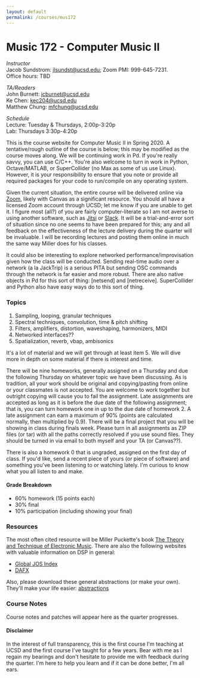 ```yaml
---
layout: default
permalink: /courses/mus172
---
```

# Music 172 - Computer Music II

_Instructor_<br/>
Jacob Sundstrom: jlsundst@ucsd.edu; Zoom PMI: 999-645-7231. <br/>
Office hours: TBD

_TA/Readers_<br/>
John Burnett: jcburnet@ucsd.edu <br/>
Ke Chen: kec204@ucsd.edu <br/>
Matthew Chung: mfchung@ucsd.edu <br/>

_Schedule_<br/>
Lecture: Tuesday & Thursdays, 2:00p-3:20p <br/>
Lab: Thursdays 3:30p-4:20p <br/>

This is the course website for Computer Music II in Spring 2020. A tentative/rough outline of the course is below; this may be modified as the course moves along. We will be continuing work in Pd. If you're really savvy, you can use C/C++. You're also welcome to turn in work in Python, Octave/MATLAB, or SuperCollider (no Max as some of us use Linux). However, it is your responsibility to ensure that you note or provide all required packages for your code to run/compile on any operating system.

Given the current situation, the entire course will be delivered online via [Zoom](ucsd.zoom.us/), likely with Canvas as a significant resource. You should all have a licensed Zoom account through UCSD; let me know if you are unable to get it. I figure most (all?) of you are fairly computer-literate so I am not averse to using another software, such as [Jitsi](https://jitsi.org/) or [Slack](https://slack.com/). It will be a trial-and-error sort of situation since no one seems to have been prepared for this; any and all feedback on the effectiveness of the lecture delivery during the quarter will be invaluable. I will be recording lectures and posting them online in much the same way Miller does for his classes.

It could also be interesting to explore networked performance/improvisation given how the class will be conducted. Sending real-time audio over a network (a la JackTrip) is a serious PITA but sending OSC commands through the network is far easier and more robust. There are also native objects in Pd for this sort of thing: [netsend] and [netreceive]. SuperCollider and Python also have easy ways do to this sort of thing.

### Topics

<!-- 0. _Review_: oscillators, modulators, harmonics, sequencing, polyphony -->
1. Sampling, looping, granular techniques
2. Spectral techniques, convolution, time & pitch shifting
4. Filters, amplifiers, distortion, waveshaping, harmonizers, MIDI
3. Networked interfaces??
5. Spatialization, reverb, vbap, ambisonics

It's a lot of material and we will get through at least item 5. We will dive more in depth on some material if there is interest and time.

There will be nine homeworks, generally assigned on a Thursday and due the following Thursday on whatever topic we have been discussing. As is tradition, all your work should be original and copying/pasting from online or your classmates is not accepted. You are welcome to work together but outright copying will cause you to fail the assignment. Late assignments are accepted as long as it is before the due date of the following assignment; that is, you can turn homework one in up to the due date of homework 2. A late assignment can earn a maximum of 90% (points are calculated normally, then multiplied by 0.9). There will be a final project that you will be showing in class during finals week.  Please turn in all assignments as ZIP files (or tar) with all the paths correctly resolved if you use sound files. They should be turned in via email to both myself and your TA (or Canvas??).

There is also a homework 0 that is ungraded, assigned on the first day of class. If you'd like, send a recent piece of yours (or piece of software) and something you've been listening to or watching lately. I'm curious to know what you all listen to and make.

#### Grade Breakdown
- 60% homework (15 points each)
- 30% final
- 10% participation (including showing your final)

### Resources
The most often cited resource will be Miller Puckette's book [The Theory and Technique of Electronic Music](http://msp.ucsd.edu/techniques.htm). There are also the following websites with valuable information on DSP in general:
- [Global JOS Index](https://ccrma.stanford.edu/~jos/jospubs.html)
- [DAFX](http://www.dafx.de/DAFX_Book_Page_2nd_edition/index.html)


Also, please download these general abstractions (or make your own). They'll make your life easier: [abstractions](https://notthatintomusic.com)

### Course Notes
Course notes and patches will appear here as the quarter progresses.

#### Disclaimer
In the interest of full transparency, this is the first course I'm teaching at UCSD and the first course I've taught for a few years. Bear with me as I regain my bearings and don't hesitate to provide me with feedback during the quarter. I'm here to help you learn and if it can be done better, I'm all ears.
